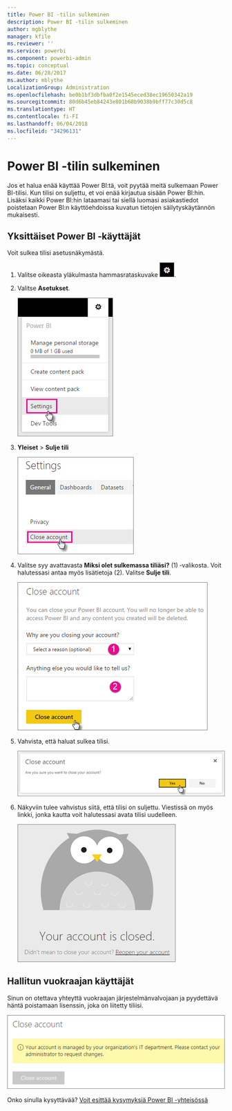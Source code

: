 ```yaml
---
title: Power BI -tilin sulkeminen
description: Power BI -tilin sulkeminen
author: mgblythe
manager: kfile
ms.reviewer: ''
ms.service: powerbi
ms.component: powerbi-admin
ms.topic: conceptual
ms.date: 06/28/2017
ms.author: mblythe
LocalizationGroup: Administration
ms.openlocfilehash: be0b1bf3dbfba0f2e1545eced38ec19650342a19
ms.sourcegitcommit: 80d6b45eb84243e801b60b9038b9bff77c30d5c8
ms.translationtype: HT
ms.contentlocale: fi-FI
ms.lasthandoff: 06/04/2018
ms.locfileid: "34296131"
---
```

# <a name="closing-your-power-bi-account"></a>Power BI -tilin sulkeminen
Jos et halua enää käyttää Power BI:tä, voit pyytää meitä sulkemaan Power BI-tilisi.  Kun tilisi on suljettu, et voi enää kirjautua sisään Power BI:hin.  Lisäksi kaikki Power BI:hin lataamasi tai siellä luomasi asiakastiedot poistetaan Power BI:n käyttöehdoissa kuvatun tietojen säilytyskäytännön mukaisesti.

## <a name="individual-power-bi-users"></a>Yksittäiset Power BI ‑käyttäjät
Voit sulkea tilisi asetusnäkymästä.

1. Valitse oikeasta yläkulmasta hammasrataskuvake ![](media/service-admin-closing-your-account/gear.png).
2. Valitse **Asetukset**.
   
    ![](media/service-admin-closing-your-account/closeaccount-settings.png)
3. **Yleiset** > **Sulje tili**
   
    ![](media/service-admin-closing-your-account/closeaccount-settings2.png)
4. Valitse syy avattavasta **Miksi olet sulkemassa tiliäsi?** (1) ‑valikosta.  Voit halutessasi antaa myös lisätietoja (2). Valitse **Sulje tili**.
   
    ![](media/service-admin-closing-your-account/closeaccount-settings3.png)
5. Vahvista, että haluat sulkea tilisi.
   
    ![](media/service-admin-closing-your-account/closeaccount-settings4.png)
6. Näkyviin tulee vahvistus siitä, että tilisi on suljettu. Viestissä on myös linkki, jonka kautta voit halutessasi avata tilisi uudelleen.
   
    ![](media/service-admin-closing-your-account/closeaccount-settings5.png)

## <a name="managed-tenant-users"></a>Hallitun vuokraajan käyttäjät
Sinun on otettava yhteyttä vuokraajan järjestelmänvalvojaan ja pyydettävä häntä poistamaan lisenssin, joka on liitetty tiliisi.

![](media/service-admin-closing-your-account/closeaccountmanaged.png)

Onko sinulla kysyttävää? [Voit esittää kysymyksiä Power BI -yhteisössä](http://community.powerbi.com/)

